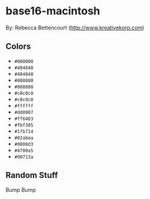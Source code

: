 # base16-macintosh

By: Rebecca Bettencourt (http://www.kreativekorp.com)

## Colors

* `#000000`
* `#404040`
* `#404040`
* `#808080`
* `#808080`
* `#c0c0c0`
* `#c0c0c0`
* `#ffffff`
* `#dd0907`
* `#ff6403`
* `#fbf305`
* `#1fb714`
* `#02abea`
* `#0000d3`
* `#4700a5`
* `#90713a`

## Random Stuff

Bump
Bump
